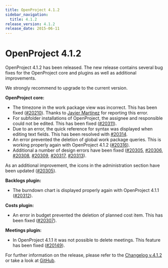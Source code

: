 ```yaml
---
title: OpenProject 4.1.2
sidebar_navigation:
  title: 4.1.2
release_version: 4.1.2
release_date: 2015-06-11
---
```



# OpenProject 4.1.2

OpenProject 4.1.2 has been released. The new release contains
several bug fixes for the OpenProject core and plugins as well as
additional improvements.

We strongly recommend to upgrade to the current version.

**OpenProject core:**

- The timezone in the work package view was incorrect. This has been fixed
  ([#20210](https://community.openproject.org/work_packages/20210)).
  Thanks to [Javier Martínez](https://community.openproject.org/users/39048) for
  reporting this error.
- For subfolder installations of OpenProject, the assignee and
  responsible could not be edited. This has been fixed
  ([#20311](https://community.openproject.org/work_packages/20311)).
- Due to an error, the quick reference for syntax was displayed when
  editing text fields. This has been resolved with
  [#20314](https://community.openproject.org/work_packages/20314).
- An error prevented the deletion of global work package queries. This
  is working properly again with OpenProject 4.1.2
  ([#20316](https://community.openproject.org/work_packages/20316)).
- Additional a number of design errors have been fixed
  ([#20305](https://community.openproject.org/work_packages/20305),
  [#20306](https://community.openproject.org/work_packages/20306),
  [#20308](https://community.openproject.org/work_packages/20308),
  [#20309](https://community.openproject.org/work_packages/20309),
  [#20317](https://community.openproject.org/work_packages/20317),
  [#20313](https://community.openproject.org/work_packages/20313)).
  
As an additional improvement, the icons in the administration section
have been updated
([#20305](https://community.openproject.org/work_packages/20305)).

**Backlogs plugin:**

- The burndown chart is displayed properly again with OpenProject 4.1.1 ([#20312](https://community.openproject.org/work_packages/20312)).

**Costs plugin:**

- An error in budget prevented the deletion of planned cost item. This has been fixed
  ([#20307](https://community.openproject.org/work_packages/20307)).

**Meetings plugin:**

- In OpenProject 4.1.1 it was not possible to delete meetings. This
  feature has been fixed
  ([#20149](https://community.openproject.org/work_packages/20149)).

For further information on the release, please refer to the
[Changelog v.4.1.2](https://community.openproject.org/versions/726)
or take a look at [GitHub](https://github.com/opf/openproject/tree/v4.1.2).
